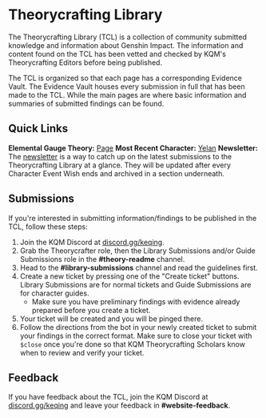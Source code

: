 # Theorycrafting Library

The Theorycrafting Library (TCL) is a collection of community submitted knowledge and information about Genshin Impact. The information and content found on the TCL has been vetted and checked by KQM's Theorycrafting Editors before being published.

The TCL is organized so that each page has a corresponding Evidence Vault. The Evidence Vault houses every submission in full that has been made to the TCL. While the main pages are where basic information and summaries of submitted findings can be found.

## Quick Links

**Elemental Gauge Theory:** [Page](https://library.keqingmains.com/combat-mechanics/elemental-effects/elemental-gauge-theory)
**Most Recent Character:** [Yelan](https://library.keqingmains.com/characters/hydro/yelan)
**Newsletter:** The [newsletter](https://library.keqingmains.com/newsletter/patch-2.4) is a way to catch up on the latest submissions to the Theorycrafting Library at a glance. They will be updated after every Character Event Wish ends and archived in a section underneath.

## Submissions

If you're interested in submitting information/findings to be published in the TCL, follow these steps:

1. Join the KQM Discord at [discord.gg/keqing](https://discord.com/invite/keqing).  
2. Grab the Theorycrafter role, then the Library Submissions and/or Guide Submissions role in the **#theory-readme** channel.  
3. Head to the **#library-submissions** channel and read the guidelines first.
4. Create a new ticket by pressing one of the "Create ticket" buttons. Library Submissions are for normal tickets and Guide Submissions are for character guides.  
   * Make sure you have preliminary findings with evidence already prepared before you create a ticket.  
5. Your ticket will be created and you will be pinged there.  
6. Follow the directions from the bot in your newly created ticket to submit your findings in the correct format. Make sure to close your ticket with `$close` once you're done so that KQM Theorycrafting Scholars know when to review and verify your ticket.  

## Feedback

If you have feedback about the TCL, join the KQM Discord at [discord.gg/keqing](https://discord.com/invite/keqing) and leave your feedback in **#website-feedback**.
